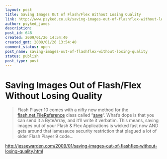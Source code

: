 ```yaml
---
layout: post
title: Saving Images Out of Flash/Flex Without Losing Quality
link: http://www.psyked.co.uk/saving-images-out-of-flashflex-without-losing-quality/
author: psyked_james
description: 
post_id: 648
created: 2009/01/26 14:54:40
created_gmt: 2009/01/26 13:54:40
comment_status: open
post_name: saving-images-out-of-flashflex-without-losing-quality
status: publish
post_type: post
---
```


# Saving Images Out of Flash/Flex Without Losing Quality

> Flash Player 10 comes with a nifty new method for the [flash.net.FileReference](http://help.adobe.com/en_US/AS3LCR/Flash_10.0/flash/net/FileReference.html) class called “[save](http://help.adobe.com/en_US/AS3LCR/Flash_10.0/flash/net/FileReference.html#save%28%29)“. What’s dope is that you can send it a ByteArray, and it’ll write it verbatim. This means, saving images out of your Flash & Flex Applications is wicked fast now AND gets around that lamesauce security restriction that plagued a lot of older Flash Player 9 code...

<http://jessewarden.com/2009/01/saving-images-out-of-flashflex-without-losing-quality.html>